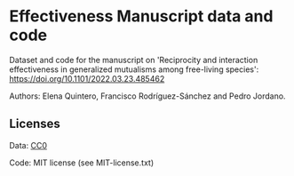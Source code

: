 # Effectiveness Manuscript data and code

Dataset and code for the manuscript on 'Reciprocity and interaction effectiveness in generalized mutualisms among free-living species': https://doi.org/10.1101/2022.03.23.485462

Authors: Elena Quintero, Francisco Rodríguez-Sánchez and Pedro Jordano.

## Licenses

Data: [CC0](https://creativecommons.org/share-your-work/public-domain/cc0/)

Code: MIT license (see MIT-license.txt)



